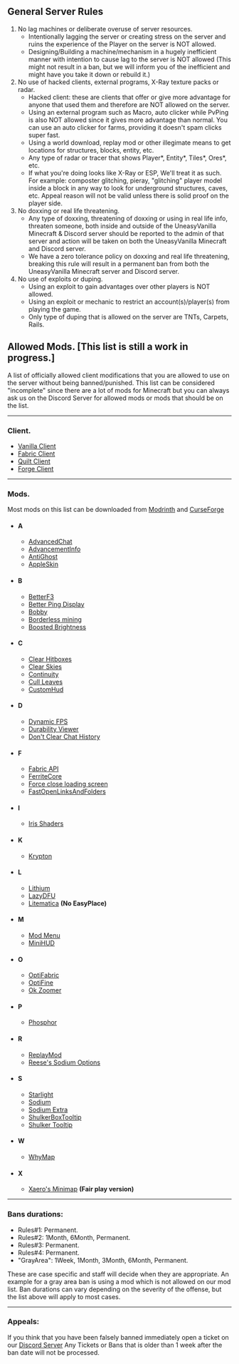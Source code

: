 
  

## General Server Rules

 1. No lag machines or deliberate overuse of server resources.
	 - Intentionally lagging the server or creating stress on the server and ruins the experience of the Player on the server is NOT allowed.
	 - Designing/Building a machine/mechanism in a hugely inefficient manner with intention to cause lag to the server is NOT allowed (This might not result in a ban, but we will inform you of the inefficient and might have you take it down or rebuild it.)
 2. No use of hacked clients, external programs, X-Ray texture packs or radar.
	- Hacked client: these are clients that offer or give more advantage for anyone that used them and therefore are NOT allowed on the server.
	- Using an external program such as Macro, auto clicker while PvPing is also NOT allowed since it gives more advantage than normal. You can use an auto clicker for farms, providing it doesn't spam clicks super fast.
	- Using a world download, replay mod or other illegimate means to get locations for structures, blocks, entity, etc.
	- Any type of radar or tracer that shows Player*, Entity*, Tiles*, Ores*, etc. 
	- If what you're doing looks like X-Ray or ESP, We'll treat it as such. For example: composter glitching, pieray, "glitching" player model inside a block in any way to look for underground structures, caves, etc. Appeal reason will not be valid unless there is solid proof on the player side.
 3. No doxxing or real life threatening.
	- Any type of doxxing, threatening of doxxing or using in real life info, threaten someone, both inside and outside of the UneasyVanilla Minecraft & Discord server should be reported to the admin of that server and action will be taken on both the UneasyVanilla Minecraft and Discord server.
	- We have a zero tolerance policy on doxxing and real life threatening, breaking this rule will result in a permanent ban from both the UneasyVanilla Minecraft server and Discord server.
 4. No use of exploits or duping.
	- Using an exploit to gain advantages over other players is NOT allowed.
	- Using an exploit or mechanic to restrict an account(s)/player(s) from playing the game.
	- Only type of duping that is allowed on the server are TNTs, Carpets, Rails.
## Allowed Mods. [This list is still a work in progress.]
A list of officially allowed client modifications that you are allowed to use on the server without being banned/punished.
This list can be considered "incomplete" since there are a lot of mods for Minecraft but you can always ask us on the Discord Server for allowed mods or mods that should be on the list.

------
### Client.
 - [Vanilla Client](https://www.minecraft.net/en-us/download)
 - [Fabric Client](https://fabricmc.net/use/installer/)
 - [Quilt Client](https://quiltmc.org/en/install/)
 - [Forge Client](https://files.minecraftforge.net/net/minecraftforge/forge/)

------

### Mods.
Most mods on this list can be downloaded from [Modrinth](https://modrinth.com/) and [CurseForge](https://www.curseforge.com/)

- #### A
	- [AdvancedChat](https://modrinth.com/mod/advancedchat)
	- [AdvancementInfo](https://modrinth.com/mod/advancementinfo)
	- [AntiGhost](https://modrinth.com/mod/antighost)
	- [AppleSkin](https://modrinth.com/mod/appleskin)
- #### B
	- [BetterF3](https://modrinth.com/mod/betterf3)
	- [Better Ping Display](https://modrinth.com/mod/better-ping-display-fabric)
	- [Bobby](https://modrinth.com/mod/bobby)
	- [Borderless mining](https://modrinth.com/mod/borderless-mining)
	- [Boosted Brightness](https://modrinth.com/mod/boosted-brightness)
- #### C
	- [Clear Hitboxes](https://modrinth.com/mod/clearhitboxes)
	- [Clear Skies](https://modrinth.com/mod/clear-skies)
	- [Continuity](https://modrinth.com/mod/continuity)
	- [Cull Leaves](https://modrinth.com/mod/cull-leaves)
	- [CustomHud](https://modrinth.com/mod/customhud)
- #### D
	- [Dynamic FPS](https://modrinth.com/mod/dynamic-fps)
	- [Durability Viewer](https://modrinth.com/mod/durabilityviewer)
	- [Don't Clear Chat History](https://modrinth.com/mod/dcch)
- #### F
	- [Fabric API](https://modrinth.com/mod/fabric-api)
	- [FerriteCore](https://modrinth.com/mod/ferrite-core)
	- [Force close loading screen](https://modrinth.com/mod/forcecloseworldloadingscreen)
	- [FastOpenLinksAndFolders](https://modrinth.com/mod/fastopenlinksandfolders)
- #### I
	- [Iris Shaders](https://modrinth.com/mod/iris)
- #### K
	- [Krypton](https://modrinth.com/mod/krypton)
- #### L
	- [Lithium](https://modrinth.com/mod/lithium)
	- [LazyDFU](https://modrinth.com/mod/lazydfu)
	- [Litematica](https://www.curseforge.com/minecraft/mc-mods/litematica) **(No EasyPlace)**
- #### M
	- [Mod Menu](https://modrinth.com/mod/modmenu)
	- [MiniHUD](https://modrinth.com/mod/modmenu)
- #### O
	- [OptiFabric](https://www.curseforge.com/minecraft/mc-mods/optifabric)
	- [OptiFine](https://optifine.net/downloads)
	- [Ok Zoomer](https://modrinth.com/mod/ok-zoomer)
- #### P
	- [Phosphor](https://modrinth.com/mod/phosphor)
- #### R
	- [ReplayMod](https://www.replaymod.com/)
	- [Reese's Sodium Options](https://modrinth.com/mod/reeses-sodium-options)
- #### S
	- [Starlight](https://modrinth.com/mod/starlight)
	- [Sodium](https://modrinth.com/mod/sodium)
	- [Sodium Extra](https://modrinth.com/mod/sodium-extra)
	- [ShulkerBoxTooltip](https://modrinth.com/mod/shulkerboxtooltip)
	- [Shulker Tooltip](https://modrinth.com/mod/shulker-tooltip)
- #### W
	- [WhyMap](https://modrinth.com/mod/whymap)
- #### X
	- [Xaero's Minimap](https://www.curseforge.com/minecraft/mc-mods/xaeros-minimap-fair-play-edition) **(Fair play version)**
------

### Bans durations:
- Rules#1: Permanent.
- Rules#2: 1Month, 6Month, Permanent.
- Rules#3: Permanent.
- Rules#4: Permanent.
- "GrayArea": 1Week, 1Month, 3Month, 6Month, Permanent.

These are case specific and staff will decide when they are appropriate. 
An example for a gray area ban is using a mod which is not allowed on our mod list.
Ban durations can vary depending on the severity of the offense, but the list above will apply to most cases.

------
### Appeals:
If you think that you have been falsely banned immediately open a ticket on our [Discord Server](https://discord.uneasyvanilla.com/) 
Any Tickets or Bans that is older than 1 week after the ban date will not be processed.
